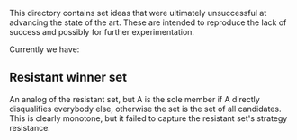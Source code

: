 This directory contains set ideas that were ultimately unsuccessful at
advancing the state of the art. These are intended to reproduce the lack
of success and possibly for further experimentation.

Currently we have:

## Resistant winner set
An analog of the resistant set, but A is the sole member if A directly
disqualifies everybody else, otherwise the set is the set of all candidates.
This is clearly monotone, but it failed to capture the resistant set's
strategy resistance.
